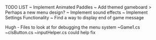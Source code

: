 ﻿TODO LIST
~ Implement Animated Paddles
~ Add themed gameboard
	> Perhaps a new menu design?
~ Implement sound effects
~ Implement Settings Functionality
~ Find a way to display end of game message 



Hugh - Files to look at for debugging the menu system
~Game1.cs
~clsButton.cs
~inputHelper.cs could help fix